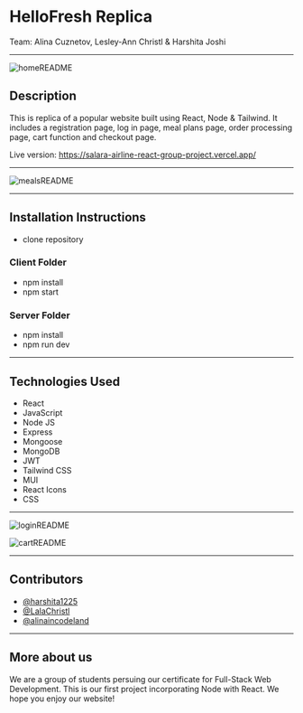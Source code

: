 # HelloFresh Replica

Team: Alina Cuznetov, Lesley-Ann Christl & Harshita Joshi

---

![homeREADME](https://user-images.githubusercontent.com/73485164/212683907-dd27e37a-9b1e-409c-abe0-1f0327e5f614.png)

## Description

This is replica of a popular website built using React, Node & Tailwind. It includes a registration page, log in page, meal plans page, order processing page, cart function and checkout page.

Live version: https://salara-airline-react-group-project.vercel.app/

---

![mealsREADME](https://user-images.githubusercontent.com/73485164/212684005-3ac5de58-a251-4935-9dcb-439a8b284aef.png)

---

## Installation Instructions

- clone repository

### Client Folder

- npm install
- npm start

### Server Folder

- npm install
- npm run dev

---

## Technologies Used

- React
- JavaScript
- Node JS
- Express
- Mongoose
- MongoDB
- JWT
- Tailwind CSS
- MUI
- React Icons
- CSS

---

![loginREADME](https://user-images.githubusercontent.com/73485164/212684052-56c95fb8-f383-4e25-b567-67f1f4bc002b.png)

![cartREADME](https://user-images.githubusercontent.com/73485164/212684073-895aa5c7-2da0-4e1b-9cd3-212f08ed7cb2.png)

---

## Contributors

- [@harshita1225
  ](https://github.com/harshita1225)
- [@LalaChristl
  ](https://github.com/LalaChristl)
- [@alinaincodeland
  ](https://github.com/alinaincodeland)

---

## More about us

We are a group of students persuing our certificate for Full-Stack Web Development. This is our first project incorporating Node with React. We hope you enjoy our website!
